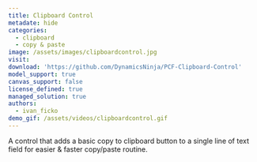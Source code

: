 ```yaml
---
title: Clipboard Control
metadate: hide
categories:
  - clipboard
  - copy & paste
image: /assets/images/clipboardcontrol.jpg
visit: 
download: 'https://github.com/DynamicsNinja/PCF-Clipboard-Control'
model_support: true
canvas_support: false
license_defined: true
managed_solution: true
authors:
  - ivan_ficko
demo_gif: /assets/videos/clipboardcontrol.gif
---
```

A control that adds a basic copy to clipboard button to a single line of text field for easier & faster copy/paste routine.

